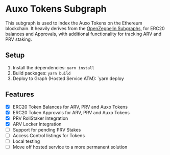 # Auxo Tokens Subgraph

This subgraph is used to index the Auxo Tokens on the Ethereum blockchain.
It heavily derives from the [OpenZeppelin Subgraphs](https://docs.openzeppelin.com/subgraphs/0.1.x/generate), for ERC20 balances and Approvals, with additional functionality for tracking ARV and PRV staking.

## Setup

1. Install the dependencies: `yarn install`
2. Build packages: `yarn build`
3. Deploy to Graph (Hosted Service ATM): `yarn deploy

## Features

- [x] ERC20 Token Balances for ARV, PRV and Auxo Tokens
- [x] ERC20 Token Approvals for ARV, PRV and Auxo Tokens
- [x] PRV RollStaker Integration
- [x] ARV Locker Integration
- [ ] Support for pending PRV Stakes
- [ ] Access Control listings for Tokens
- [ ] Local testing
- [ ] Move off hosted service to a more permanent solution
